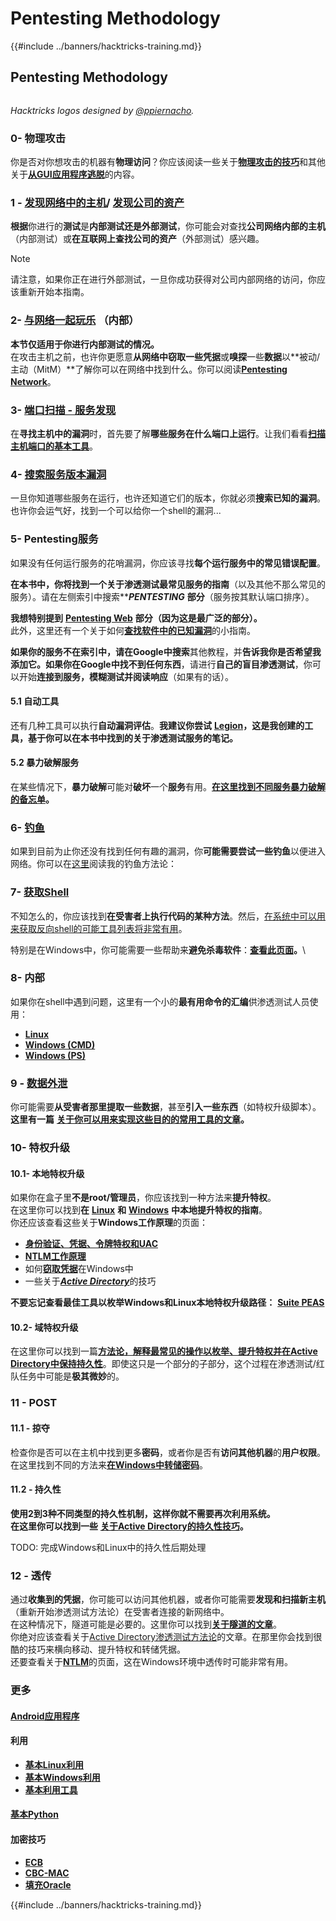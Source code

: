 # Pentesting Methodology

{{#include ../banners/hacktricks-training.md}}


## Pentesting Methodology

<figure><img src="../images/HACKTRICKS-logo.svg" alt=""><figcaption></figcaption></figure>

_Hacktricks logos designed by_ [_@ppiernacho_](https://www.instagram.com/ppieranacho/)_._

### 0- 物理攻击

你是否对你想攻击的机器有**物理访问**？你应该阅读一些关于[**物理攻击的技巧**](../hardware-physical-access/physical-attacks.md)和其他关于[**从GUI应用程序逃脱**](../hardware-physical-access/escaping-from-gui-applications.md)的内容。

### 1 - [发现网络中的主机](pentesting-network/index.html#discovering-hosts)/ [发现公司的资产](external-recon-methodology/)

**根据**你进行的**测试**是**内部测试还是外部测试**，你可能会对查找**公司网络内部的主机**（内部测试）或**在互联网上查找公司的资产**（外部测试）感兴趣。

> [!NOTE]
> 请注意，如果你正在进行外部测试，一旦你成功获得对公司内部网络的访问，你应该重新开始本指南。

### **2-** [**与网络一起玩乐**](pentesting-network/) **（内部）**

**本节仅适用于你进行内部测试的情况。**\
在攻击主机之前，也许你更愿意**从网络中窃取一些凭据**或**嗅探**一些**数据**以**被动/主动（MitM）**了解你可以在网络中找到什么。你可以阅读[**Pentesting Network**](pentesting-network/index.html#sniffing)。

### 3- [端口扫描 - 服务发现](pentesting-network/index.html#scanning-hosts)

在**寻找主机中的漏洞**时，首先要了解**哪些服务在什么端口上运行**。让我们看看[**扫描主机端口的基本工具**](pentesting-network/index.html#scanning-hosts)。

### **4-** [搜索服务版本漏洞](../generic-hacking/search-exploits.md)

一旦你知道哪些服务在运行，也许还知道它们的版本，你就必须**搜索已知的漏洞**。也许你会运气好，找到一个可以给你一个shell的漏洞...

### **5-** Pentesting服务

如果没有任何运行服务的花哨漏洞，你应该寻找**每个运行服务中的常见错误配置**。

**在本书中，你将找到一个关于渗透测试最常见服务的指南**（以及其他不那么常见的服务）。请在左侧索引中搜索**_**PENTESTING**_ **部分**（服务按其默认端口排序）。

**我想特别提到** [**Pentesting Web**](../network-services-pentesting/pentesting-web/) **部分（因为这是最广泛的部分）。**\
此外，这里还有一个关于如何[**查找软件中的已知漏洞**](../generic-hacking/search-exploits.md)的小指南。

**如果你的服务不在索引中，请在Google中搜索**其他教程，并**告诉我你是否希望我添加它。**如果你**在Google中找不到任何东西**，请进行**自己的盲目渗透测试**，你可以开始**连接到服务，模糊测试并阅读响应**（如果有的话）。

#### 5.1 自动工具

还有几种工具可以执行**自动漏洞评估**。**我建议你尝试** [**Legion**](https://github.com/carlospolop/legion)**，这是我创建的工具，基于你可以在本书中找到的关于渗透测试服务的笔记。**

#### **5.2 暴力破解服务**

在某些情况下，**暴力破解**可能对**破坏**一个**服务**有用。[**在这里找到不同服务暴力破解的备忘单**](../generic-hacking/brute-force.md)**。**

### 6- [钓鱼](phishing-methodology/)

如果到目前为止你还没有找到任何有趣的漏洞，你**可能需要尝试一些钓鱼**以便进入网络。你可以在[这里](phishing-methodology/)阅读我的钓鱼方法论：

### **7-** [**获取Shell**](../generic-hacking/reverse-shells/)

不知怎么的，你应该找到**在受害者上执行代码的某种方法**。然后，[在系统中可以用来获取反向shell的可能工具列表将非常有用](../generic-hacking/reverse-shells/)。

特别是在Windows中，你可能需要一些帮助来**避免杀毒软件**：[**查看此页面**](../windows-hardening/av-bypass.md)**。**\\

### 8- 内部

如果你在shell中遇到问题，这里有一个小的**最有用命令的汇编**供渗透测试人员使用：

- [**Linux**](../linux-hardening/useful-linux-commands.md)
- [**Windows (CMD)**](../windows-hardening/basic-cmd-for-pentesters.md)
- [**Windows (PS)**](../windows-hardening/basic-powershell-for-pentesters/)

### **9 -** [**数据外泄**](../generic-hacking/exfiltration.md)

你可能需要**从受害者那里提取一些数据**，甚至**引入一些东西**（如特权升级脚本）。**这里有一篇** [**关于你可以用来实现这些目的的常用工具的文章**](../generic-hacking/exfiltration.md)**。**

### **10- 特权升级**

#### **10.1- 本地特权升级**

如果你在盒子里**不是root/管理员**，你应该找到一种方法来**提升特权**。\
在这里你可以找到**在** [**Linux**](../linux-hardening/privilege-escalation/) **和** [**Windows**](../windows-hardening/windows-local-privilege-escalation/) **中本地提升特权的指南**。\
你还应该查看这些关于**Windows工作原理**的页面：

- [**身份验证、凭据、令牌特权和UAC**](../windows-hardening/authentication-credentials-uac-and-efs/)
- [**NTLM工作原理**](../windows-hardening/ntlm/)
- 如何[**窃取凭据**](https://github.com/carlospolop/hacktricks/blob/master/generic-methodologies-and-resources/broken-reference/README.md)在Windows中
- 一些关于[_**Active Directory**_](../windows-hardening/active-directory-methodology/)的技巧

**不要忘记查看最佳工具以枚举Windows和Linux本地特权升级路径：** [**Suite PEAS**](https://github.com/carlospolop/privilege-escalation-awesome-scripts-suite)

#### **10.2- 域特权升级**

在这里你可以找到一篇[**方法论，解释最常见的操作以枚举、提升特权并在Active Directory中保持持久性**](../windows-hardening/active-directory-methodology/)。即使这只是一个部分的子部分，这个过程在渗透测试/红队任务中可能是**极其微妙**的。

### 11 - POST

#### **11**.1 - 掠夺

检查你是否可以在主机中找到更多**密码**，或者你是否有**访问其他机器**的**用户权限**。\
在这里找到不同的方法来[**在Windows中转储密码**](https://github.com/carlospolop/hacktricks/blob/master/generic-methodologies-and-resources/broken-reference/README.md)。

#### 11.2 - 持久性

**使用2到3种不同类型的持久性机制，这样你就不需要再次利用系统。**\
**在这里你可以找到一些** [**关于Active Directory的持久性技巧**](../windows-hardening/active-directory-methodology/index.html#persistence)**。**

TODO: 完成Windows和Linux中的持久性后期处理

### 12 - 透传

通过**收集到的凭据**，你可能可以访问其他机器，或者你可能需要**发现和扫描新主机**（重新开始渗透测试方法论）在受害者连接的新网络中。\
在这种情况下，隧道可能是必要的。这里你可以找到[**关于隧道的文章**](../generic-hacking/tunneling-and-port-forwarding.md)。\
你绝对应该查看关于[Active Directory渗透测试方法论](../windows-hardening/active-directory-methodology/)的文章。在那里你会找到很酷的技巧来横向移动、提升特权和转储凭据。\
还要查看关于[**NTLM**](../windows-hardening/ntlm/)的页面，这在Windows环境中透传时可能非常有用。

### 更多

#### [Android应用程序](../mobile-pentesting/android-app-pentesting/)

#### **利用**

- [**基本Linux利用**](broken-reference/)
- [**基本Windows利用**](../binary-exploitation/windows-exploiting-basic-guide-oscp-lvl.md)
- [**基本利用工具**](../binary-exploitation/basic-stack-binary-exploitation-methodology/tools/)

#### [**基本Python**](python/)

#### **加密技巧**

- [**ECB**](../crypto-and-stego/electronic-code-book-ecb.md)
- [**CBC-MAC**](../crypto-and-stego/cipher-block-chaining-cbc-mac-priv.md)
- [**填充Oracle**](../crypto-and-stego/padding-oracle-priv.md)


{{#include ../banners/hacktricks-training.md}}
